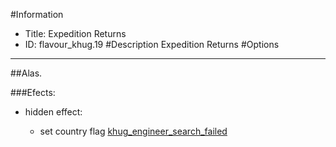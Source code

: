#Information
 - Title: Expedition Returns
 - ID: flavour_khug.19
#Description
Expedition Returns
#Options

___
##Alas.

###Efects:<ul><li>hidden effect:</li><ul><li>set country flag [khug_engineer_search_failed](../flags/khug_engineer_search_failed.md)</li></ul></ul>
